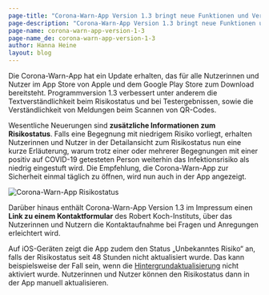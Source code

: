 ```yaml
---
page-title: "Corona-Warn-App Version 1.3 bringt neue Funktionen und Verbesserungen"
page-description: "Corona-Warn-App Version 1.3 bringt neue Funktionen und Verbesserungen"
page-name: corona-warn-app-version-1-3
page-name_de: corona-warn-app-version-1-3
author: Hanna Heine
layout: blog
---
```


Die Corona-Warn-App hat ein Update erhalten, das für alle Nutzerinnen und Nutzer im App Store von Apple und dem Google Play Store zum Download bereitsteht. Programmversion 1.3 verbessert unter anderem die Textverständlichkeit beim Risikostatus und bei Testergebnissen, sowie die Verständlichkeit von Meldungen beim Scannen von QR-Codes.  
<!-- overview -->

Wesentliche Neuerungen sind **zusätzliche Informationen zum Risikostatus**. Falls eine Begegnung mit niedrigem Risiko vorliegt, erhalten Nutzerinnen und Nutzer in der Detailansicht zum Risikostatus nun eine kurze Erläuterung, warum trotz einer oder mehrerer Begegnungen mit einer positiv auf COVID-19 getesteten Person weiterhin das Infektionsrisiko als niedrig eingestuft wird. Die Empfehlung, die Corona-Warn-App zur Sicherheit einmal täglich zu öffnen, wird nun auch in der App angezeigt.


<img src="./cwa-1-3-risk-status.JPG" title="Corona-Warn-App Risikostatus" alt="Corona-Warn-App Risikostatus" style="valign: center">


Darüber hinaus enthält Corona-Warn-App Version 1.3 im Impressum einen **Link zu einem Kontaktformular** des Robert Koch-Instituts, über das Nutzerinnen und Nutzern die Kontaktaufnahme bei Fragen und Anregungen erleichtert wird. 

Auf iOS-Geräten zeigt die App zudem den Status „Unbekanntes Risiko“ an, falls der Risikostatus seit 48 Stunden nicht aktualisiert wurde. Das kann beispielsweise der Fall sein, wenn die [Hintergrundaktualisierung](/de/faq/#no_risk_update_ios) nicht aktiviert wurde. Nutzerinnen und Nutzer können den Risikostatus dann in der App manuell aktualisieren.
